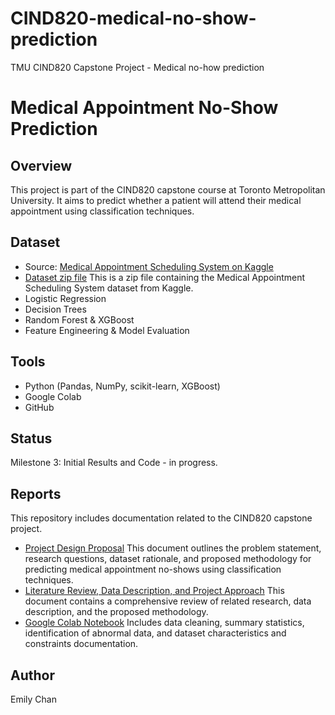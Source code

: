 # CIND820-medical-no-show-prediction
TMU CIND820 Capstone Project - Medical no-how prediction 

# Medical Appointment No-Show Prediction

## Overview
This project is part of the CIND820 capstone course at Toronto Metropolitan University. It aims to predict whether a patient will attend their medical appointment using classification techniques.

## Dataset
- Source: [Medical Appointment Scheduling System on Kaggle](https://www.kaggle.com/datasets/carogonzalezgaltier/medical-appointment-scheduling-system)
- [Dataset zip file](Dataset/Medical_Appt_Scheduling_Data.zip) This is a zip file containing the Medical Appointment Scheduling System dataset from Kaggle.
- Logistic Regression
- Decision Trees
- Random Forest & XGBoost
- Feature Engineering & Model Evaluation

## Tools
- Python (Pandas, NumPy, scikit-learn, XGBoost)
- Google Colab
- GitHub

## Status
Milestone 3: Initial Results and Code - in progress.

## Reports

This repository includes documentation related to the CIND820 capstone project.

- [Project Design Proposal](reports/Chan_Emily_ProjectDesign.docx)  This document outlines the problem statement, research questions, dataset rationale, and proposed methodology for predicting medical appointment no-shows using classification techniques.
- [Literature Review, Data Description, and Project Approach](reports/Chan_Emily_ProjectDesign.docx)  This document contains a comprehensive review of related research, data description, and the proposed methodology.
- [Google Colab Notebook](CIND820DataReview.ipynb) Includes data cleaning, summary statistics, identification of abnormal data, and dataset characteristics and constraints documentation.

## Author
Emily Chan
